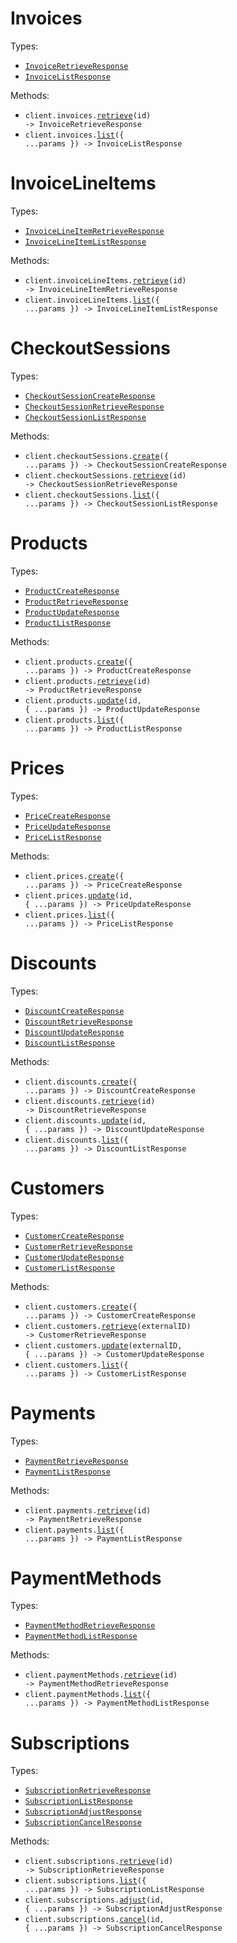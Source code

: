 # Invoices

Types:

- <code><a href="./src/resources/invoices.ts">InvoiceRetrieveResponse</a></code>
- <code><a href="./src/resources/invoices.ts">InvoiceListResponse</a></code>

Methods:

- <code title="get /api/v1/invoices/{id}">client.invoices.<a href="./src/resources/invoices.ts">retrieve</a>(id) -> InvoiceRetrieveResponse</code>
- <code title="get /api/v1/invoices">client.invoices.<a href="./src/resources/invoices.ts">list</a>({ ...params }) -> InvoiceListResponse</code>

# InvoiceLineItems

Types:

- <code><a href="./src/resources/invoice-line-items.ts">InvoiceLineItemRetrieveResponse</a></code>
- <code><a href="./src/resources/invoice-line-items.ts">InvoiceLineItemListResponse</a></code>

Methods:

- <code title="get /api/v1/invoice-line-items/{id}">client.invoiceLineItems.<a href="./src/resources/invoice-line-items.ts">retrieve</a>(id) -> InvoiceLineItemRetrieveResponse</code>
- <code title="get /api/v1/invoice-line-items">client.invoiceLineItems.<a href="./src/resources/invoice-line-items.ts">list</a>({ ...params }) -> InvoiceLineItemListResponse</code>

# CheckoutSessions

Types:

- <code><a href="./src/resources/checkout-sessions.ts">CheckoutSessionCreateResponse</a></code>
- <code><a href="./src/resources/checkout-sessions.ts">CheckoutSessionRetrieveResponse</a></code>
- <code><a href="./src/resources/checkout-sessions.ts">CheckoutSessionListResponse</a></code>

Methods:

- <code title="post /api/v1/checkout-sessions">client.checkoutSessions.<a href="./src/resources/checkout-sessions.ts">create</a>({ ...params }) -> CheckoutSessionCreateResponse</code>
- <code title="get /api/v1/checkout-sessions/{id}">client.checkoutSessions.<a href="./src/resources/checkout-sessions.ts">retrieve</a>(id) -> CheckoutSessionRetrieveResponse</code>
- <code title="get /api/v1/checkout-sessions">client.checkoutSessions.<a href="./src/resources/checkout-sessions.ts">list</a>({ ...params }) -> CheckoutSessionListResponse</code>

# Products

Types:

- <code><a href="./src/resources/products.ts">ProductCreateResponse</a></code>
- <code><a href="./src/resources/products.ts">ProductRetrieveResponse</a></code>
- <code><a href="./src/resources/products.ts">ProductUpdateResponse</a></code>
- <code><a href="./src/resources/products.ts">ProductListResponse</a></code>

Methods:

- <code title="post /api/v1/products">client.products.<a href="./src/resources/products.ts">create</a>({ ...params }) -> ProductCreateResponse</code>
- <code title="get /api/v1/products/{id}">client.products.<a href="./src/resources/products.ts">retrieve</a>(id) -> ProductRetrieveResponse</code>
- <code title="put /api/v1/products/{id}">client.products.<a href="./src/resources/products.ts">update</a>(id, { ...params }) -> ProductUpdateResponse</code>
- <code title="get /api/v1/products">client.products.<a href="./src/resources/products.ts">list</a>({ ...params }) -> ProductListResponse</code>

# Prices

Types:

- <code><a href="./src/resources/prices.ts">PriceCreateResponse</a></code>
- <code><a href="./src/resources/prices.ts">PriceUpdateResponse</a></code>
- <code><a href="./src/resources/prices.ts">PriceListResponse</a></code>

Methods:

- <code title="post /api/v1/prices">client.prices.<a href="./src/resources/prices.ts">create</a>({ ...params }) -> PriceCreateResponse</code>
- <code title="put /api/v1/prices/{id}">client.prices.<a href="./src/resources/prices.ts">update</a>(id, { ...params }) -> PriceUpdateResponse</code>
- <code title="get /api/v1/prices">client.prices.<a href="./src/resources/prices.ts">list</a>({ ...params }) -> PriceListResponse</code>

# Discounts

Types:

- <code><a href="./src/resources/discounts.ts">DiscountCreateResponse</a></code>
- <code><a href="./src/resources/discounts.ts">DiscountRetrieveResponse</a></code>
- <code><a href="./src/resources/discounts.ts">DiscountUpdateResponse</a></code>
- <code><a href="./src/resources/discounts.ts">DiscountListResponse</a></code>

Methods:

- <code title="post /api/v1/discounts">client.discounts.<a href="./src/resources/discounts.ts">create</a>({ ...params }) -> DiscountCreateResponse</code>
- <code title="get /api/v1/discounts/{id}">client.discounts.<a href="./src/resources/discounts.ts">retrieve</a>(id) -> DiscountRetrieveResponse</code>
- <code title="put /api/v1/discounts/{id}">client.discounts.<a href="./src/resources/discounts.ts">update</a>(id, { ...params }) -> DiscountUpdateResponse</code>
- <code title="get /api/v1/discounts">client.discounts.<a href="./src/resources/discounts.ts">list</a>({ ...params }) -> DiscountListResponse</code>

# Customers

Types:

- <code><a href="./src/resources/customers.ts">CustomerCreateResponse</a></code>
- <code><a href="./src/resources/customers.ts">CustomerRetrieveResponse</a></code>
- <code><a href="./src/resources/customers.ts">CustomerUpdateResponse</a></code>
- <code><a href="./src/resources/customers.ts">CustomerListResponse</a></code>

Methods:

- <code title="post /api/v1/customers">client.customers.<a href="./src/resources/customers.ts">create</a>({ ...params }) -> CustomerCreateResponse</code>
- <code title="get /api/v1/customers/{externalId}">client.customers.<a href="./src/resources/customers.ts">retrieve</a>(externalID) -> CustomerRetrieveResponse</code>
- <code title="put /api/v1/customers/{externalId}">client.customers.<a href="./src/resources/customers.ts">update</a>(externalID, { ...params }) -> CustomerUpdateResponse</code>
- <code title="get /api/v1/customers">client.customers.<a href="./src/resources/customers.ts">list</a>({ ...params }) -> CustomerListResponse</code>

# Payments

Types:

- <code><a href="./src/resources/payments.ts">PaymentRetrieveResponse</a></code>
- <code><a href="./src/resources/payments.ts">PaymentListResponse</a></code>

Methods:

- <code title="get /api/v1/payments/{id}">client.payments.<a href="./src/resources/payments.ts">retrieve</a>(id) -> PaymentRetrieveResponse</code>
- <code title="get /api/v1/payments">client.payments.<a href="./src/resources/payments.ts">list</a>({ ...params }) -> PaymentListResponse</code>

# PaymentMethods

Types:

- <code><a href="./src/resources/payment-methods.ts">PaymentMethodRetrieveResponse</a></code>
- <code><a href="./src/resources/payment-methods.ts">PaymentMethodListResponse</a></code>

Methods:

- <code title="get /api/v1/payment-methods/{id}">client.paymentMethods.<a href="./src/resources/payment-methods.ts">retrieve</a>(id) -> PaymentMethodRetrieveResponse</code>
- <code title="get /api/v1/payment-methods">client.paymentMethods.<a href="./src/resources/payment-methods.ts">list</a>({ ...params }) -> PaymentMethodListResponse</code>

# Subscriptions

Types:

- <code><a href="./src/resources/subscriptions.ts">SubscriptionRetrieveResponse</a></code>
- <code><a href="./src/resources/subscriptions.ts">SubscriptionListResponse</a></code>
- <code><a href="./src/resources/subscriptions.ts">SubscriptionAdjustResponse</a></code>
- <code><a href="./src/resources/subscriptions.ts">SubscriptionCancelResponse</a></code>

Methods:

- <code title="get /api/v1/subscriptions/{id}">client.subscriptions.<a href="./src/resources/subscriptions.ts">retrieve</a>(id) -> SubscriptionRetrieveResponse</code>
- <code title="get /api/v1/subscriptions">client.subscriptions.<a href="./src/resources/subscriptions.ts">list</a>({ ...params }) -> SubscriptionListResponse</code>
- <code title="post /api/v1/subscriptions/{id}/adjust">client.subscriptions.<a href="./src/resources/subscriptions.ts">adjust</a>(id, { ...params }) -> SubscriptionAdjustResponse</code>
- <code title="post /api/v1/subscriptions/{id}/cancel">client.subscriptions.<a href="./src/resources/subscriptions.ts">cancel</a>(id, { ...params }) -> SubscriptionCancelResponse</code>
